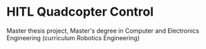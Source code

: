 # HITL Quadcopter Control
Master thesis project, Master's degree in Computer and Electronics Engineering (curriculum Robotics Engineering)
